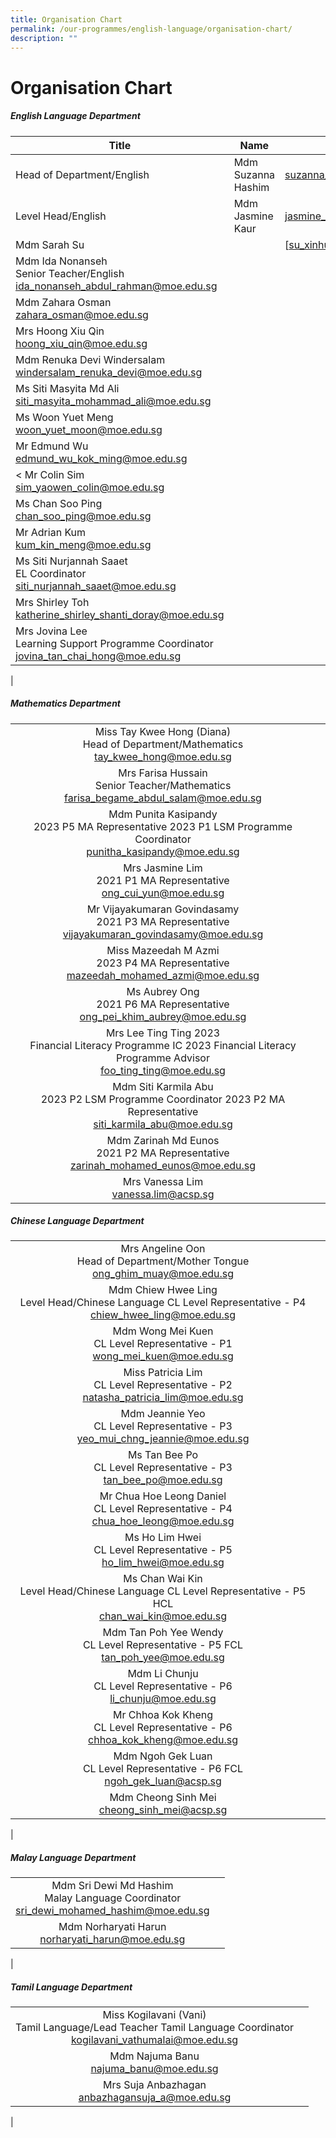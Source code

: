 ```yaml
---
title: Organisation Chart
permalink: /our-programmes/english-language/organisation-chart/
description: ""
---
```

# **Organisation Chart**

##### **English Language Department**





| Title | Name | E-mail |
| -------- | -------- | -------- |
|  Head of Department/English  |    Mdm Suzanna Hashim | suzanna_hashim@moe.edu.sg |  
| Level Head/English|Mdm Jasmine Kaur | jasmine_kaur@moe.edu.sg| 
| Mdm Sarah Su| |  [su_xinhui_sarah@moe.edu.sg]|
| Mdm  Ida Nonanseh <br>Senior Teacher/English <br> [ida_nonanseh_abdul_rahman@moe.edu.sg](mailto:ida_nonanseh_abdul_rahman@moe.edu.sg) |
|  Mdm Zahara Osman <br> [zahara_osman@moe.edu.sg](mailto:zahara_osman@moe.edu.sg)    |
| Mrs Hoong Xiu Qin<br> [hoong_xiu_qin@moe.edu.sg](mailto:hoong_xiu_qin@moe.edu.sg) |
 | Mdm Renuka Devi Windersalam <br> [windersalam_renuka_devi@moe.edu.sg](mailto:windersalam_renuka_devi@moe.edu.sg) |
|  Ms Siti Masyita Md Ali <br> [siti_masyita_mohammad_ali@moe.edu.sg](mailto:siti_masyita_mohammad_ali@moe.edu.sg) |
| Ms Woon Yuet Meng <br> [woon_yuet_moon@moe.edu.sg](mailto:woon_yuet_moon@moe.edu.sg)  |
|  Mr Edmund Wu <br> [edmund_wu_kok_ming@moe.edu.sg](mailto:edmund_wu_kok_ming@moe.edu.sg) |
| &lt;  Mr Colin Sim <br> [sim_yaowen_colin@moe.edu.sg](mailto:sim_yaowen_colin@moe.edu.sg)  |
|   Ms Chan Soo Ping <br>  [chan_soo_ping@moe.edu.sg](mailto:chan_soo_ping@moe.edu.sg) |
|   Mr Adrian Kum <br> [kum_kin_meng@moe.edu.sg](mailto:kum_kin_meng@moe.edu.sg)  |
| Ms Siti Nurjannah Saaet <br> EL Coordinator <br>  [siti_nurjannah_saaet@moe.edu.sg](mailto:siti_nurjannah_saaet@moe.edu.sg)  |
|   Mrs Shirley Toh <br> [katherine_shirley_shanti_doray@moe.edu.sg](mailto:katherine_shirley_shanti_doray@moe.edu.sg)  |
|  Mrs Jovina Lee <br> Learning Support Programme Coordinator<br>   [jovina_tan_chai_hong@moe.edu.sg](mailto:jovina_tan_chai_hong@moe.edu.sg) |
|

##### **Mathematics Department**

|  |  |
|:---:|:---:|
| Miss Tay Kwee Hong (Diana) <br> Head of Department/Mathematics <br> [tay_kwee_hong@moe.edu.sg](mailto:tay_kwee_hong@moe.edu.sg) |
| Mrs Farisa Hussain <br> Senior Teacher/Mathematics <br>  [farisa_begame_abdul_salam@moe.edu.sg](mailto:farisa_begame_abdul_salam@moe.edu.sg) |
|  Mdm Punita Kasipandy <br> 2023  P5 MA Representative  2023 P1 LSM Programme Coordinator <br> [punitha_kasipandy@moe.edu.sg](mailto:punitha_kasipandy@moe.edu.sg) |
|  Mrs Jasmine Lim <br> 2021 P1 MA Representative <br>     [ong_cui_yun@moe.edu.sg](mailto:ong_cui_yun@moe.edu.sg) |
|   Mr Vijayakumaran Govindasamy <br> 2021 P3 MA Representative <br>    [vijayakumaran_govindasamy@moe.edu.sg](mailto:vijayakumaran_govindasamy@moe.edu.sg) |
|  Miss Mazeedah M Azmi <br> 2023 P4 MA Representative <br>  [mazeedah_mohamed_azmi@moe.edu.sg](mailto:mazeedah_mohamed_azmi@moe.edu.sg)  |
| Ms  Aubrey Ong <br> 2021 P6 MA Representative <br> [ong_pei_khim_aubrey@moe.edu.sg](mailto:ong_pei_khim_aubrey@moe.edu.sg) |
 | Mrs Lee Ting Ting 2023 <br> Financial Literacy Programme IC  2023 Financial Literacy Programme Advisor <br> [foo_ting_ting@moe.edu.sg](mailto:foo_ting_ting@moe.edu.sg)  |
Mdm Siti Karmila Abu <br> 2023 P2 LSM Programme  Coordinator 2023 P2 MA Representative <br>  [siti_karmila_abu@moe.edu.sg](mailto:siti_karmila_abu@moe.edu.sg)   |
| Mdm Zarinah Md Eunos <br> 2021 P2 MA Representative <br> [zarinah_mohamed_eunos@moe.edu.sg](mailto:zarinah_mohamed_eunos@moe.edu.sg) |
|   Mrs Vanessa Lim <br> [vanessa.lim@acsp.sg](mailto:vanessa.lim@acsp.sg) |



##### **Chinese Language Department**

|  |  |
|:---:|:---:|
 | Mrs Angeline Oon <br> Head of Department/Mother Tongue <br>  [ong_ghim_muay@moe.edu.sg](mailto:ong_ghim_muay@moe.edu.sg) |
| Mdm Chiew Hwee Ling <br> Level Head/Chinese Language CL Level Representative - P4 <br> [chiew_hwee_ling@moe.edu.sg](mailto:chiew_hwee_ling@moe.edu.sg) |
  |Mdm Wong Mei Kuen <br> CL Level Representative - P1 <br> [wong_mei_kuen@moe.edu.sg](mailto:wong_mei_kuen@moe.edu.sg)   |
 | Miss Patricia Lim <br> CL Level Representative - P2 <br> [natasha_patricia_lim@moe.edu.sg](mailto:natasha_patricia_lim@moe.edu.sg)  |
 | Mdm Jeannie Yeo <br> CL Level Representative - P3 <br> [yeo_mui_chng_jeannie@moe.edu.sg](mailto:yeo_mui_chng_jeannie@moe.edu.sg) |
 | Ms Tan Bee Po <br> CL Level Representative - P3 <br> [tan_bee_po@moe.edu.sg](mailto:tan_bee_po@moe.edu.sg) |
|  Mr Chua Hoe Leong Daniel <br> CL Level Representative - P4 <br> [chua_hoe_leong@moe.edu.sg](mailto:chua_hoe_leong@moe.edu.sg)   |
 | Ms Ho Lim Hwei <br> CL Level Representative - P5  <br>[ho_lim_hwei@moe.edu.sg](mailto:ho_lim_hwei@moe.edu.sg) |
|  Ms Chan Wai Kin <br> Level Head/Chinese Language CL Level Representative - P5 HCL <br> [chan_wai_kin@moe.edu.sg](mailto:chan_wai_kin@moe.edu.sg) |
 | Mdm Tan Poh Yee Wendy <br> CL Level Representative - P5 FCL <br>  [tan_poh_yee@moe.edu.sg](mailto:tan_poh_yee@moe.edu.sg)   |
  Mdm Li Chunju <br> CL Level Representative - P6 <br> [li_chunju@moe.edu.sg](mailto:li_chunju@moe.edu.sg) |
 |  Mr Chhoa Kok Kheng <br> CL Level Representative - P6 <br> [chhoa_kok_kheng@moe.edu.sg](mailto:chhoa_kok_kheng@moe.edu.sg)  |
| Mdm Ngoh Gek Luan <br> CL Level Representative - P6 FCL <br>  [ngoh_gek_luan@acsp.sg](mailto:ngoh_gek_luan@acsp.sg) |
| Mdm Cheong Sinh Mei <br> [cheong_sinh_mei@acsp.sg](mailto:cheong_sinh_mei@acsp.sg) |
|


##### **Malay Language Department**

|  |  |
|:---:|:---:|
| Mdm Sri Dewi Md Hashim <br> Malay Language Coordinator <br> [sri_dewi_mohamed_hashim@moe.edu.sg](mailto:sri_dewi_mohamed_hashim@moe.edu.sg) |
 |  Mdm Norharyati Harun  <br>   [norharyati_harun@moe.edu.sg](mailto:norharyati_harun@moe.edu.sg) |
|

##### **Tamil Language Department**

|  |  |
|:---:|:---:|
 Miss Kogilavani (Vani) <br> Tamil Language/Lead Teacher Tamil Language Coordinator <br> [kogilavani_vathumalai@moe.edu.sg](mailto:kogilavani_vathumalai@moe.edu.sg) |
| Mdm Najuma Banu <br> [najuma_banu@moe.edu.sg](mailto:najuma_banu@moe.edu.sg)  |
 | Mrs Suja Anbazhagan <br> [anbazhagansuja_a@moe.edu.sg](mailto:anbazhagansuja_a@moe.edu.sg) |
|